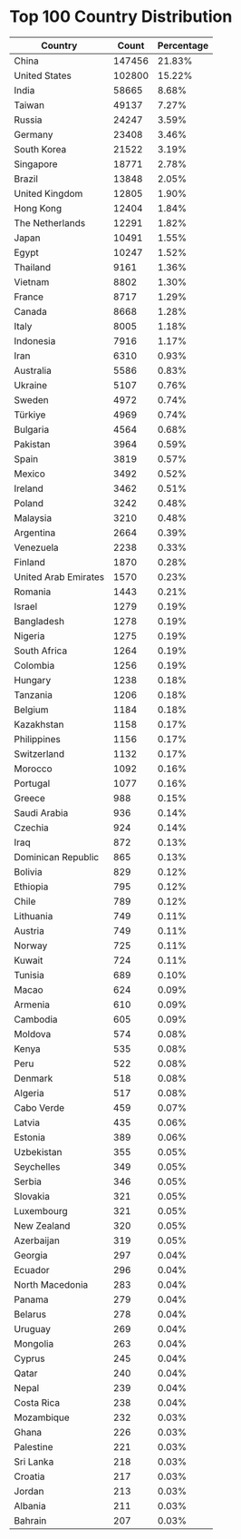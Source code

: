 # Top 100 Country Distribution
| Country | Count | Percentage |
|----|----|----|
| China | 147456 | 21.83% |
| United States | 102800 | 15.22% |
| India | 58665 | 8.68% |
| Taiwan | 49137 | 7.27% |
| Russia | 24247 | 3.59% |
| Germany | 23408 | 3.46% |
| South Korea | 21522 | 3.19% |
| Singapore | 18771 | 2.78% |
| Brazil | 13848 | 2.05% |
| United Kingdom | 12805 | 1.90% |
| Hong Kong | 12404 | 1.84% |
| The Netherlands | 12291 | 1.82% |
| Japan | 10491 | 1.55% |
| Egypt | 10247 | 1.52% |
| Thailand | 9161 | 1.36% |
| Vietnam | 8802 | 1.30% |
| France | 8717 | 1.29% |
| Canada | 8668 | 1.28% |
| Italy | 8005 | 1.18% |
| Indonesia | 7916 | 1.17% |
| Iran | 6310 | 0.93% |
| Australia | 5586 | 0.83% |
| Ukraine | 5107 | 0.76% |
| Sweden | 4972 | 0.74% |
| Türkiye | 4969 | 0.74% |
| Bulgaria | 4564 | 0.68% |
| Pakistan | 3964 | 0.59% |
| Spain | 3819 | 0.57% |
| Mexico | 3492 | 0.52% |
| Ireland | 3462 | 0.51% |
| Poland | 3242 | 0.48% |
| Malaysia | 3210 | 0.48% |
| Argentina | 2664 | 0.39% |
| Venezuela | 2238 | 0.33% |
| Finland | 1870 | 0.28% |
| United Arab Emirates | 1570 | 0.23% |
| Romania | 1443 | 0.21% |
| Israel | 1279 | 0.19% |
| Bangladesh | 1278 | 0.19% |
| Nigeria | 1275 | 0.19% |
| South Africa | 1264 | 0.19% |
| Colombia | 1256 | 0.19% |
| Hungary | 1238 | 0.18% |
| Tanzania | 1206 | 0.18% |
| Belgium | 1184 | 0.18% |
| Kazakhstan | 1158 | 0.17% |
| Philippines | 1156 | 0.17% |
| Switzerland | 1132 | 0.17% |
| Morocco | 1092 | 0.16% |
| Portugal | 1077 | 0.16% |
| Greece | 988 | 0.15% |
| Saudi Arabia | 936 | 0.14% |
| Czechia | 924 | 0.14% |
| Iraq | 872 | 0.13% |
| Dominican Republic | 865 | 0.13% |
| Bolivia | 829 | 0.12% |
| Ethiopia | 795 | 0.12% |
| Chile | 789 | 0.12% |
| Lithuania | 749 | 0.11% |
| Austria | 749 | 0.11% |
| Norway | 725 | 0.11% |
| Kuwait | 724 | 0.11% |
| Tunisia | 689 | 0.10% |
| Macao | 624 | 0.09% |
| Armenia | 610 | 0.09% |
| Cambodia | 605 | 0.09% |
| Moldova | 574 | 0.08% |
| Kenya | 535 | 0.08% |
| Peru | 522 | 0.08% |
| Denmark | 518 | 0.08% |
| Algeria | 517 | 0.08% |
| Cabo Verde | 459 | 0.07% |
| Latvia | 435 | 0.06% |
| Estonia | 389 | 0.06% |
| Uzbekistan | 355 | 0.05% |
| Seychelles | 349 | 0.05% |
| Serbia | 346 | 0.05% |
| Slovakia | 321 | 0.05% |
| Luxembourg | 321 | 0.05% |
| New Zealand | 320 | 0.05% |
| Azerbaijan | 319 | 0.05% |
| Georgia | 297 | 0.04% |
| Ecuador | 296 | 0.04% |
| North Macedonia | 283 | 0.04% |
| Panama | 279 | 0.04% |
| Belarus | 278 | 0.04% |
| Uruguay | 269 | 0.04% |
| Mongolia | 263 | 0.04% |
| Cyprus | 245 | 0.04% |
| Qatar | 240 | 0.04% |
| Nepal | 239 | 0.04% |
| Costa Rica | 238 | 0.04% |
| Mozambique | 232 | 0.03% |
| Ghana | 226 | 0.03% |
| Palestine | 221 | 0.03% |
| Sri Lanka | 218 | 0.03% |
| Croatia | 217 | 0.03% |
| Jordan | 213 | 0.03% |
| Albania | 211 | 0.03% |
| Bahrain | 207 | 0.03% |

